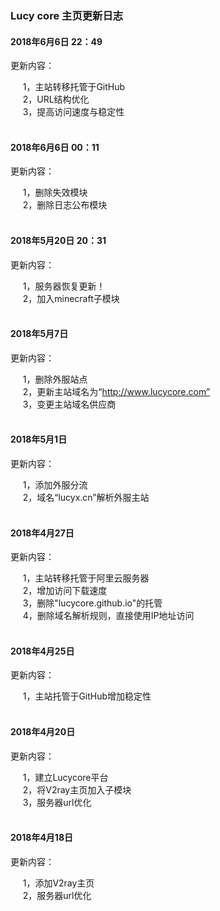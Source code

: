 ### Lucy core 主页更新日志

#### 2018年6月6日 22：49<br>
更新内容：<br>

&nbsp;&nbsp;&nbsp;&nbsp;&nbsp;1，主站转移托管于GitHub<br>
&nbsp;&nbsp;&nbsp;&nbsp;&nbsp;2，URL结构优化<br>
&nbsp;&nbsp;&nbsp;&nbsp;&nbsp;3，提高访问速度与稳定性<br>
<br>

#### 2018年6月6日 00：11<br>
更新内容：<br>

&nbsp;&nbsp;&nbsp;&nbsp;&nbsp;1，删除失效模块<br>
&nbsp;&nbsp;&nbsp;&nbsp;&nbsp;2，删除日志公布模块<br>
<br>

#### 2018年5月20日 20：31<br>
更新内容：<br>

&nbsp;&nbsp;&nbsp;&nbsp;&nbsp;1，服务器恢复更新！<br>
&nbsp;&nbsp;&nbsp;&nbsp;&nbsp;2，加入minecraft子模块<br>
<br>

#### 2018年5月7日<br>
更新内容：<br>

&nbsp;&nbsp;&nbsp;&nbsp;&nbsp;1，删除外服站点<br>
&nbsp;&nbsp;&nbsp;&nbsp;&nbsp;2，更新主站域名为“http://www.lucycore.com”<br>
&nbsp;&nbsp;&nbsp;&nbsp;&nbsp;3，变更主站域名供应商<br>
<br>

#### 2018年5月1日<br>
更新内容：<br>

&nbsp;&nbsp;&nbsp;&nbsp;&nbsp;1，添加外服分流<br>
&nbsp;&nbsp;&nbsp;&nbsp;&nbsp;2，域名“lucyx.cn”解析外服主站<br>
<br>

#### 2018年4月27日<br>
更新内容：<br>

&nbsp;&nbsp;&nbsp;&nbsp;&nbsp;1，主站转移托管于阿里云服务器<br>
&nbsp;&nbsp;&nbsp;&nbsp;&nbsp;2，增加访问下载速度<br>
&nbsp;&nbsp;&nbsp;&nbsp;&nbsp;3，删除"lucycore.github.io"的托管<br>
&nbsp;&nbsp;&nbsp;&nbsp;&nbsp;4，删除域名解析规则，直接使用IP地址访问<br>
<br>

#### 2018年4月25日<br>
更新内容：<br>

&nbsp;&nbsp;&nbsp;&nbsp;&nbsp;1，主站托管于GitHub增加稳定性<br>
<br>

#### 2018年4月20日<br>
更新内容：<br>

&nbsp;&nbsp;&nbsp;&nbsp;&nbsp;1，建立Lucycore平台<br>
&nbsp;&nbsp;&nbsp;&nbsp;&nbsp;2，将V2ray主页加入子模块<br>
&nbsp;&nbsp;&nbsp;&nbsp;&nbsp;3，服务器url优化<br>
<br>

#### 2018年4月18日<br>
更新内容：<br>

&nbsp;&nbsp;&nbsp;&nbsp;&nbsp;1，添加V2ray主页<br>
&nbsp;&nbsp;&nbsp;&nbsp;&nbsp;2，服务器url优化<br>
<br>

